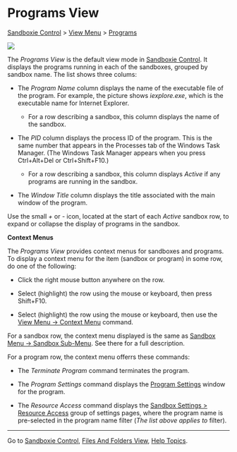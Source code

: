 # Programs View

[Sandboxie Control](SandboxieControl) > [View Menu](ViewMenu) > [Programs](ViewMenu#pgmview)

![](https://xanasoft.com/wp-content/uploads/2020/10/MainWindow.png)

The _Programs View_ is the default view mode in [Sandboxie Control](SandboxieControl). It displays the programs running in each of the sandboxes, grouped by sandbox name. The list shows three colums:

*   The _Program Name_ column displays the name of the executable file of the program. For example, the picture shows _iexplore.exe_, which is the executable name for Internet Explorer.
    *   For a row describing a sandbox, this column displays the name of the sandbox.

*   The _PID_ column displays the process ID of the program. This is the same number that appears in the Processes tab of the Windows Task Manager. (The Windows Task Manager appears when you press Ctrl+Alt+Del or Ctrl+Shift+F10.)
    *   For a row describing a sandbox, this column displays _Active_ if any programs are running in the sandbox.

*   The _Window Title_ column displays the title associated with the main window of the program.

Use the small _+_ or _-_ icon, located at the start of each _Active_ sandbox row, to expand or collapse the display of programs in the sandbox.

**Context Menus**

The _Programs View_ provides context menus for sandboxes and programs. To display a context menu for the item (sandbox or program) in some row, do one of the following:

*   Click the right mouse button anywhere on the row.

*   Select (highlight) the row using the mouse or keyboard, then press Shift+F10\.

*   Select (highlight) the row using the mouse or keyboard, then use the [View Menu -> Context Menu](ViewMenu#context) command.

For a sandbox row, the context menu displayed is the same as [Sandbox Menu -> Sandbox Sub-Menu](SandboxMenu#sandbox). See there for a full description.

For a program row, the context menu offerrs these commands:

*   The _Terminate Program_ command terminates the program.

*   The _Program Settings_ command displays the [Program Settings](ProgramSettings) window for the program.

*   The _Resource Access_ command displays the [Sandbox Settings > Resource Access](ResourceAccessSettings) group of settings pages, where the program name is pre-selected in the program name filter (_The list above applies to_ filter).

* * *

Go to [Sandboxie Control](SandboxieControl), [Files And Folders View](FilesAndFoldersView), [Help Topics](HelpTopics).

